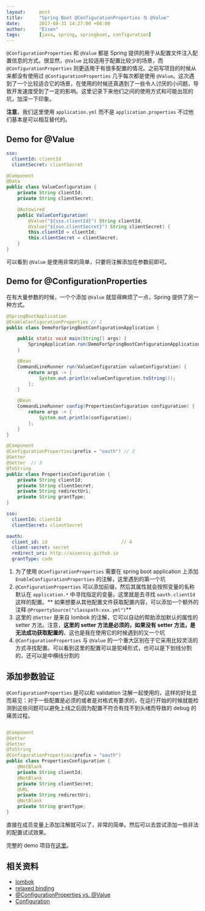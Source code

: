 ```yaml
---
layout:     post
title:      "Spring Boot @ConfigurationProperties 与 @Value"
date:       2017-08-31 14:27:00 +08:00
author:     "Eisen"
tags:       [java, spring, springboot, configuration]
---
```


`@ConfigurationProperties` 和 `@Value` 都是 Spring 提供的用于从配置文件注入配置信息的方式。很显然，`@Value` 比较适用于配置比较少的场景，而 `@ConfigurationProperties` 则更适用于有很多配置的情况。之前写项目的时候从来都没有使用过 `@ConfigurationProperties` 几乎每次都是使用 `@Value`。这次遇到了一个比较适合它的场景，在使用的时候还真遇到了一些令人讨厌的小问题，导致开发速度受到了一定的影响。这里记录下来他们之间的使用方式和可能出现的坑，加深一下印象。

**注意**，我们这里使用 `application.yml` 而不是 `application.properties` 不过他们基本是可以相互替代的。

## Demo for @Value

```yaml
sso:
  clientId: clientId
  clientSecret: clientSecret
```

```java
@Component
@Data
public class ValueConfiguration {
    private String clientId;
    private String clientSecret;

    @Autowired
    public ValueConfiguration(
        @Value("${sso.clientId}") String clientId,
        @Value("${sso.clientSecret}") String clientSecret) {
        this.clientId = clientId;
        this.clientSecret = clientSecret;
    }
}
```

可以看到 `@Value` 是使用非常的简单，只要将注解添加在参数前即可。

## Demo for @ConfigurationProperties

在有大量参数的时候，一个个添加 `@Value` 就显得麻烦了一点，Spring 提供了另一种方式。

```java
@SpringBootApplication
@EnableConfigurationProperties // 1
public class DemoForSpringBootConfigurationApplication {

	public static void main(String[] args) {
		SpringApplication.run(DemoForSpringBootConfigurationApplication.class, args);
	}

	@Bean
	CommandLineRunner run(ValueConfiguration valueConfiguration) {
		return args -> {
			System.out.println(valueConfiguration.toString());
		};
	}

	@Bean
	CommandLineRunner config(PropertiesConfiguration configuration) {
	    return args -> {
            System.out.println(configuration);
        };
    }
}

@Component
@ConfigurationProperties(prefix = "oauth") // 2
@Getter
@Setter  // 3
@ToString
public class PropertiesConfiguration {
    private String clientId;
    private String clientSecret;
    private String redirectUri;
    private String grantType;
}
```

```yaml
sso:
  clientId: clientId
  clientSecret: clientSecret

oauth:
  client_id: id                           // 4
  client-secret: secret
  redirect_uri: http://aisensiy.github.io
  grantType: code
```

1. 为了使用 `@ConfigurationProperties` 需要在 spring boot application 上添加 `EnableConfigurationProperties` 的注解，这里遇到的第一个坑
2. `@ConfigurationProperties` 可以添加前缀，然后其属性就会按照变量的名称默认在 `application.*` 中寻找指定的变量。这里就是去寻找 `oauth.clientId` 这样的配置。** 如果想要从其他配置文件获取配置内容，可以添加一个额外的注释 `@PropertySource("classpath:xxx.yml")`**
3. 这里的 `@Setter` 是来自 lombok 的注解，它可以自动的帮助添加默认的属性的 setter 方法。注意，**这里的 setter 方法是必须的，如果没有 setter 方法，是无法成功获取配置的**，这也是我在使用它的时候遇到的又一个坑
4. `@ConfigurationProperties` 与 `@Value` 的一个重大区别在于它采用比较灵活的方式寻找配置。可以看到这里的配置可以是驼峰形式，也可以是下划线分割的，还可以是中横线分割的

## 添加参数验证

`@ConfigurationProperties` 是可以和 validation 注解一起使用的，这样的好处显而易见：对于一些配置是必须的或者是对格式有要求的，在运行开始的时候就能检测到这些问题可以避免上线之后因为配置不符合有找不到头绪而导致的 debug 的痛苦过程。

```java

@Component
@Getter
@Setter
@ToString
@ConfigurationProperties(prefix = "oauth")
public class PropertiesConfiguration {
    @NotBlank
    private String clientId;
    @NotBlank
    private String clientSecret;
    @URL
    private String redirectUri;
    @NotBlank
    private String grantType;
}
```

直接在成员变量上添加注解就可以了，非常的简单。然后可以去尝试添加一些非法的配置试试效果。

完整的 demo 项目在[这里](https://github.com/aisensiy/demo-for-spring-boot-configuration)。

## 相关资料

* [lombok](https://projectlombok.org/)
* [relaxed binding](https://docs.spring.io/spring-boot/docs/current/reference/html/boot-features-external-config.html#boot-features-external-config-relaxed-binding)
* [@ConfigurationProperties vs. @Value](https://docs.spring.io/spring-boot/docs/current/reference/html/boot-features-external-config.html#boot-features-external-config-vs-value)
* [Configuration](https://docs.spring.io/spring-boot/docs/current/reference/html/boot-features-external-config.html)
